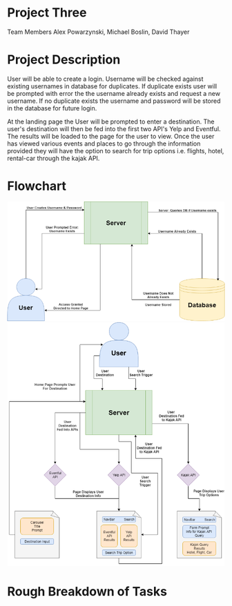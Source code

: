 # Project Three
Team Members
Alex Powarzynski, Michael Boslin, David Thayer

# Project Description
User will be able to create a login. Username will be checked against existing usernames in database for duplicates. If duplicate exists user will be prompted with error the the username already exists and request a new username. If no duplicate exists the username and password will be stored in the database for future login.

At the landing page the User will be prompted to enter a destination. The user's destination will then be fed into the first two API's Yelp and Eventful. The results will be loaded to the page for the user to view. Once the user has viewed various events and places to go through the information provided they will have the option to search for trip options i.e. flights, hotel, rental-car through the kajak API.

# Flowchart

![FlowChart Image 1](./images/project3diagrampg1.png)
![FlowChart Image 2](./images/project3diagrampg2.png)

# Rough Breakdown of Tasks